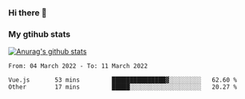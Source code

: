 ### Hi there 👋

### My gtihub stats

[![Anurag's github stats](https://github-readme-stats.vercel.app/api?username=gaozhidong)](https://github.com/gaozhidong/github-readme-stats)

<!--START_SECTION:waka-->

```text
From: 04 March 2022 - To: 11 March 2022

Vue.js       53 mins         ███████████████▓░░░░░░░░░   62.60 %
Other        17 mins         █████░░░░░░░░░░░░░░░░░░░░   20.27 %
```

<!--END_SECTION:waka-->